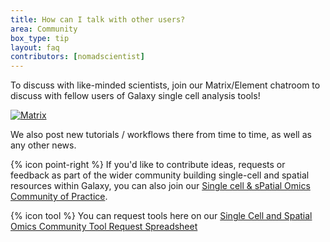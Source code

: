```yaml
---
title: How can I talk with other users?
area: Community
box_type: tip
layout: faq
contributors: [nomadscientist]
---
```


To discuss with like-minded scientists, join our Matrix/Element chatroom to discuss with fellow users of Galaxy single cell analysis tools!

[![Matrix](/training-material/topics/single-cell/images/matrix-badge.svg)](https://matrix.to/#/#Galaxy-Training-Network_galaxy-single-cell:gitter.im)

We also post new tutorials / workflows there from time to time, as well as any other news.

{% icon point-right %} If you'd like to contribute ideas, requests or feedback as part of the wider community building single-cell and spatial resources within Galaxy, you can also join our [Single cell & sPatial Omics Community of Practice](https://galaxyproject.org/community/sig/singlecell/).

{% icon tool %} You can request tools here on our [Single Cell and Spatial Omics Community Tool Request Spreadsheet](https://docs.google.com/spreadsheets/d/15hqgqA-RMDhXR-ylKhRF-Dab9Ij2arYSKiEVoPl2df4/edit?usp=sharing)
